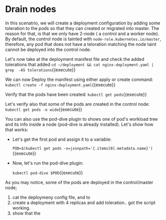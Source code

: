 # Drain nodes

In this scenatrio, we will create a deployment configuration by adding some toleration to the pods so that they can created or migrated into master.
The reason for that, is that we only have 2-node ( a control and a worker node).  By default, the control node is tainted with `node-role.kubernetes.io/master`,  therefore, any pod that does not have a teloration matching the node taint cannot be deployed into the control node.

Let's now take at the deployment manifest file and check the  added tolerations that added
`cd ~/deployment && cat nginx-deployment.yaml | grep  -A5 tolerations`{{execute}}

We can now Deploy the manifest using either apply or create command:
`kubectl create -f nginx-deployment.yaml`{{execute}}

Verify that the pods have been created:
`kubectl get pods`{{execute}}

Let's verify also that some of the pods are created in the control node:
`kubectl get pods -o wide`{{execute}}

You can also use the pod-dive plugin to  shows one of  pod's workload tree and its info inside a node (pod-dive is already installed). Let's show how that works:
- Let's get the first pod and assign it to a variable:

  `POD=$(kubectl get pods -o=jsonpath='{.items[0].metadata.name}')`{{execute}}

- Now, let's run the pod-dive plugin:

  `kubectl pod-dive $POD`{{execute}}

As you may notice, some of the pods are deployed in the control/master node;
1. cat the deploymeny config file, and to 
2. create a deployment with 4 replicas  and add toleration.. got the script working.
3.  show that the 
